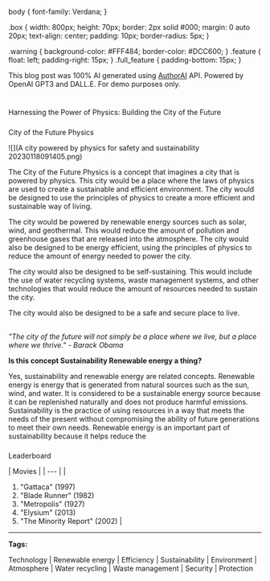 


 body {
 font-family: Verdana; 
 }

 .box {
 width: 800px;
 height: 70px;
 border: 2px solid #000;
 margin: 0 auto 20px;
 text-align: center;
 padding: 10px;
 border-radius: 5px;
 }

 .warning {
 background-color: #FFF484;
 border-color: #DCC600;
 }
 .feature {
 float: left;
 padding-right: 15px;
 }
 .full\_feature {
 padding-bottom: 15px;
 }
 



 This blog post was 100% AI generated using <a href="https://www.authorai.org/">AuthorAI</a> API. 
 Powered by OpenAI GPT3 and DALL.E. For demo purposes only.
 
# 
 Harnessing the Power of Physics: Building the City of the Future


### 
 City of the Future Physics



![](A city powered by physics for safety and sustainability 20230118091405.png)


 The City of the Future Physics is a concept that imagines a city that is powered by physics. This city would be a place where the laws of physics are used to create a sustainable and efficient environment. The city would be designed to use the principles of physics to create a more efficient and sustainable way of living.

The city would be powered by renewable energy sources such as solar, wind, and geothermal. This would reduce the amount of pollution and greenhouse gases that are released into the atmosphere. The city would also be designed to be energy efficient, using the principles of physics to reduce the amount of energy needed to power the city.

The city would also be designed to be self-sustaining. This would include the use of water recycling systems, waste management systems, and other technologies that would reduce the amount of resources needed to sustain the city.

The city would also be designed to be a safe and secure place to live.
 


  


## 
*"The city of the future will not simply be a place where we live, but a place where we thrive." - Barack Obama*



  


**Is this concept Sustainability Renewable energy a thing?** 

 Yes, sustainability and renewable energy are related concepts. Renewable energy is energy that is generated from natural sources such as the sun, wind, and water. It is considered to be a sustainable energy source because it can be replenished naturally and does not produce harmful emissions. Sustainability is the practice of using resources in a way that meets the needs of the present without compromising the ability of future generations to meet their own needs. Renewable energy is an important part of sustainability because it helps reduce the
 




### 
 Leaderboard




| 
 Movies
  |
| --- |
| 
 1. "Gattaca" (1997)
2. "Blade Runner" (1982)
3. "Metropolis" (1927)
4. "Elysium" (2013)
5. "The Minority Report" (2002)
  |





---



**Tags:** 

 Technology | Renewable energy | Efficiency | Sustainability | Environment | Atmosphere | Water recycling | Waste management | Security | Protection
 



